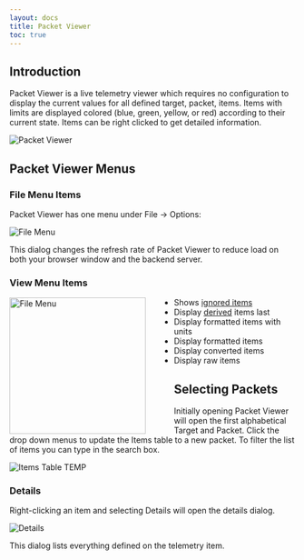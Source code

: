 ```yaml
---
layout: docs
title: Packet Viewer
toc: true
---
```


## Introduction

Packet Viewer is a live telemetry viewer which requires no configuration to display the current values for all defined target, packet, items. Items with limits are displayed colored (blue, green, yellow, or red) according to their current state. Items can be right clicked to get detailed information.

![Packet Viewer]({{site.baseurl}}/img/v5/packet_viewer/packet_viewer.png)

## Packet Viewer Menus

### File Menu Items

Packet Viewer has one menu under File -> Options:

![File Menu]({{site.baseurl}}/img/v5/packet_viewer/file_menu.png)

This dialog changes the refresh rate of Packet Viewer to reduce load on both your browser window and the backend server.

### View Menu Items

<!-- Image sized to match up with bullets -->

<img src="{{site.baseurl}}/img/v5/packet_viewer/view_menu.png"
     alt="File Menu"
     style="float: left; margin-right: 50px; height: 240px;" />

- Shows [ignored items]({{site.baseurl}}/docs/v5/target#ignore_item)
- Display [derived]({{site.baseurl}}/docs/v5/telemetry#derived-items) items last
- Display formatted items with units
- Display formatted items
- Display converted items
- Display raw items

## Selecting Packets

Initially opening Packet Viewer will open the first alphabetical Target and Packet. Click the drop down menus to update the Items table to a new packet. To filter the list of items you can type in the search box.

![Items Table TEMP]({{site.baseurl}}/img/v5/packet_viewer/select_packet.png)

### Details

Right-clicking an item and selecting Details will open the details dialog.

![Details]({{site.baseurl}}/img/v5/packet_viewer/temp1_details.png)

This dialog lists everything defined on the telemetry item.
